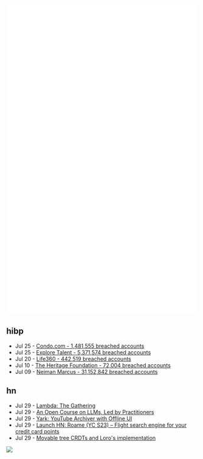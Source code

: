 ![Metrics](https://raw.githubusercontent.com/phixion/phixion/master/metrics.svg)

## hibp

<!--
for https://github.com/phixion/phixion/blob/main/.github/workflows/feeds.yml
-->
<!--START_SECTION:haveibeenpwnd-->
- Jul 25 - [Condo.com - 1,481,555 breached accounts](https://haveibeenpwned.com/PwnedWebsites#CondoCom)
- Jul 25 - [Explore Talent - 5,371,574 breached accounts](https://haveibeenpwned.com/PwnedWebsites#ExploreTalent)
- Jul 20 - [Life360 - 442,519 breached accounts](https://haveibeenpwned.com/PwnedWebsites#Life360)
- Jul 10 - [The Heritage Foundation - 72,004 breached accounts](https://haveibeenpwned.com/PwnedWebsites#TheHeritageFoundation)
- Jul 09 - [Neiman Marcus - 31,152,842 breached accounts](https://haveibeenpwned.com/PwnedWebsites#NeimanMarcus)
<!--END_SECTION:haveibeenpwnd-->

## hn

<!--
for https://github.com/phixion/phixion/blob/main/.github/workflows/feeds.yml
-->
<!--START_SECTION:hn-->
- Jul 29 - [Lambda: The Gathering](https://esolangs.org/wiki/Lambda:_the_Gathering)
- Jul 29 - [An Open Course on LLMs, Led by Practitioners](https://hamel.dev/blog/posts/course/)
- Jul 29 - [Yark: YouTube Archiver with Offline UI](https://github.com/Owez/yark)
- Jul 29 - [Launch HN: Roame (YC S23) – Flight search engine for your credit card points](https://news.ycombinator.com/item?id=41100094)
- Jul 29 - [Movable tree CRDTs and Loro's implementation](https://loro.dev/blog/movable-tree)
<!--END_SECTION:hn-->

<!--
for https://yhype.me
-->
![](https://hit.yhype.me/github/profile?user_id=13013670)
